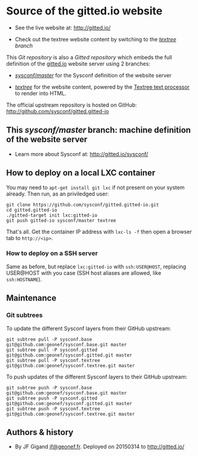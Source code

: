# Source of the gitted.io website

* See the live website at: http://gitted.io/

* Check out the textree website content by switching to the
  *[textree](https://github.com/sysconf/gitted.gitted-io/tree/textree)
  branch*

This *Git repository* is also a *Gitted repository* which embeds the
full definition of the [gitted.io](http://gitted.io/) website server
using 2 branches:

* _[sysconf/master](https://github.com/sysconf/gitted.gitted-io/tree/sysconf/master)_
  for the Sysconf definition of the website server

* _[textree](https://github.com/sysconf/gitted.gitted-io/tree/textree)_
  for the website content, powered by the
  [Textree text processor](https://github.com/geonef/sysconf.textree/)
  to render into HTML.


The official upstream repository is hosted on GitHub:
http://github.com/sysconf/gitted.gitted-io


## This _sysconf/master_ branch: machine definition of the website server

* Learn more about Sysconf at: http://gitted.io/sysconf/

## How to deploy on a local LXC container

You may need to ```apt-get install git lxc``` if not present on your
system already. Then run, as an priviledged user:
```
git clone https://github.com/sysconf/gitted.gitted-io.git
cd gitted.gitted-io
./gitted-target init lxc:gitted-io
git push gitted-io sysconf/master textree
```

That's all. Get the container IP address with ```lxc-ls -f``` then open
a browser tab to ```http://<ip>```.

### How to deploy on a SSH server

Same as before, but replace ```lxc:gitted-io``` with
```ssh:USER@HOST```, replacing USER@HOST with you case (SSH host
aliases are allowed, like ```ssh:HOSTNAME```).


## Maintenance

### Git subtrees

To update the different Sysconf layers from their GitHub upstream:
```
git subtree pull -P sysconf.base git@github.com:geonef/sysconf.base.git master
git subtree pull -P sysconf.gitted git@github.com:geonef/sysconf.gitted.git master
git subtree pull -P sysconf.textree git@github.com:geonef/sysconf.textree.git master
```

To push updates of the different Sysconf layers to their GitHub upstream:
```
git subtree push -P sysconf.base git@github.com:geonef/sysconf.base.git master
git subtree push -P sysconf.gitted git@github.com:geonef/sysconf.gitted.git master
git subtree push -P sysconf.textree git@github.com:geonef/sysconf.textree.git master
```

## Authors & history

* By JF Gigand <jf@geonef.fr>. Deployed on 20150314 to http://gitted.io/

